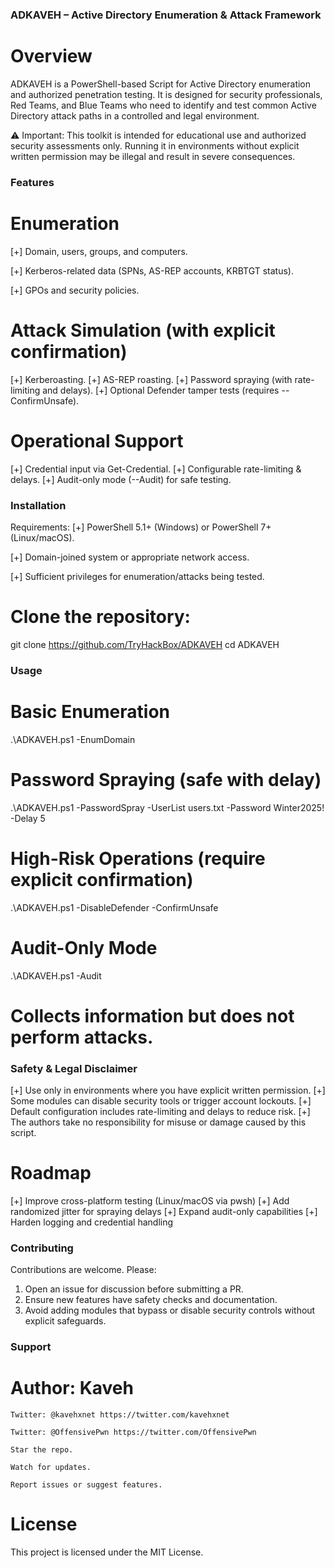 ### ADKAVEH – Active Directory Enumeration & Attack Framework

# Overview
ADKAVEH is a PowerShell-based Script for Active Directory enumeration and authorized penetration testing.
It is designed for security professionals, Red Teams, and Blue Teams who need to identify and test 
common Active Directory attack paths in a controlled and legal environment.

⚠️ Important: This toolkit is intended for educational use and authorized security assessments only.
Running it in environments without explicit written permission may be illegal and result in severe consequences.


### Features
# Enumeration
[+] Domain, users, groups, and computers.

[+] Kerberos-related data (SPNs, AS-REP accounts, KRBTGT status).

[+] GPOs and security policies.

# Attack Simulation (with explicit confirmation)
[+] Kerberoasting.
[+] AS-REP roasting.
[+] Password spraying (with rate-limiting and delays).
[+] Optional Defender tamper tests (requires --ConfirmUnsafe).

# Operational Support
[+] Credential input via Get-Credential.
[+] Configurable rate-limiting & delays.
[+] Audit-only mode (--Audit) for safe testing.

### Installation

Requirements:
[+] PowerShell 5.1+ (Windows) or PowerShell 7+ (Linux/macOS).

[+] Domain-joined system or appropriate network access.

[+] Sufficient privileges for enumeration/attacks being tested.


# Clone the repository:

git clone https://github.com/TryHackBox/ADKAVEH
cd ADKAVEH

### Usage 
# Basic Enumeration
.\ADKAVEH.ps1 -EnumDomain

# Password Spraying (safe with delay)
.\ADKAVEH.ps1 -PasswordSpray -UserList users.txt -Password Winter2025! -Delay 5

# High-Risk Operations (require explicit confirmation)
.\ADKAVEH.ps1 -DisableDefender -ConfirmUnsafe

# Audit-Only Mode
.\ADKAVEH.ps1 -Audit

# Collects information but does not perform attacks.

### Safety & Legal Disclaimer
[+] Use only in environments where you have explicit written permission.
[+] Some modules can disable security tools or trigger account lockouts.
[+] Default configuration includes rate-limiting and delays to reduce risk.
[+] The authors take no responsibility for misuse or damage caused by this script.

# Roadmap
[+] Improve cross-platform testing (Linux/macOS via pwsh)
[+] Add randomized jitter for spraying delays
[+] Expand audit-only capabilities
[+] Harden logging and credential handling

### Contributing

Contributions are welcome. Please:

1. Open an issue for discussion before submitting a PR.
2. Ensure new features have safety checks and documentation.
3. Avoid adding modules that bypass or disable security controls without explicit safeguards.

### Support
  # Author: Kaveh 
    Twitter: @kavehxnet https://twitter.com/kavehxnet
    
    Twitter: @OffensivePwn https://twitter.com/OffensivePwn
    
    Star the repo.
    
    Watch for updates.
    
    Report issues or suggest features.
# License

This project is licensed under the MIT License.
